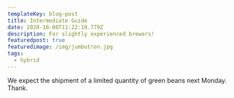 ```yaml
---
templateKey: blog-post
title: Intermediate Guide
date: 2020-10-08T11:22:19.779Z
description: For slightly experienced brewers!
featuredpost: true
featuredimage: /img/jumbotron.jpg
tags:
  - hybrid
---
```

We expect the shipment of a limited quantity of green beans next Monday. Thank.